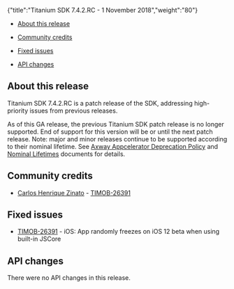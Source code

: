 {"title":"Titanium SDK 7.4.2.RC - 1 November 2018","weight":"80"}

* [About this release](#about-this-release)

* [Community credits](#community-credits)

* [Fixed issues](#fixed-issues)

* [API changes](#api-changes)

## About this release

Titanium SDK 7.4.2.RC is a patch release of the SDK, addressing high-priority issues from previous releases.

As of this GA release, the previous Titanium SDK patch release is no longer supported. End of support for this version will be or until the next patch release. Note: major and minor releases continue to be supported according to their nominal lifetime. See [Axway Appcelerator Deprecation Policy](/docs/appc/AMPLIFY_Appcelerator_Services_Overview/Axway_Appcelerator_Deprecation_Policy/) and [Nominal Lifetimes](/docs/appc/AMPLIFY_Appcelerator_Services_Overview/Axway_Appcelerator_Product_Lifecycle/#nominal-lifetimes) documents for details.

## Community credits

* [Carlos Henrique Zinato](https://github.com/chmiiller) - [TIMOB-26391](https://jira.appcelerator.org/browse/TIMOB-26391)

## Fixed issues

* [TIMOB-26391](https://jira.appcelerator.org/browse/TIMOB-26391) - iOS: App randomly freezes on iOS 12 beta when using built-in JSCore

## API changes

There were no API changes in this release.
